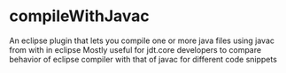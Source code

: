 # compileWithJavac

An eclipse plugin that lets you compile one or more java files using javac from with in eclipse
Mostly useful for jdt.core developers to compare behavior of eclipse compiler with that of javac for different code snippets